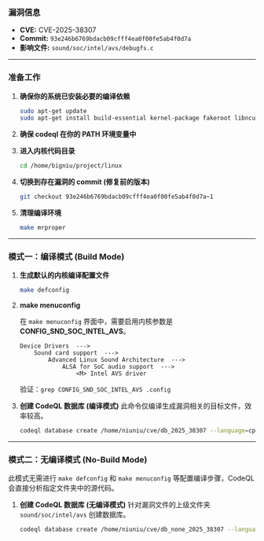 ### **漏洞信息**

*   **CVE:** CVE-2025-38307
*   **Commit:** `93e246b6769bdacb09cfff4ea0f00fe5ab4f0d7a`
*   **影响文件:** `sound/soc/intel/avs/debugfs.c`

---

### **准备工作**

1.  **确保你的系统已安装必要的编译依赖**

    ```bash
    sudo apt-get update
    sudo apt-get install build-essential kernel-package fakeroot libncurses5-dev libssl-dev ccache flex bison libelf-dev clang llvm
    ```

2.  **确保 codeql 在你的 PATH 环境变量中**

3.  **进入内核代码目录**

    ```bash
    cd /home/bigniu/project/linux
    ```

4.  **切换到存在漏洞的 commit (修复前的版本)**

    ```bash
    git checkout 93e246b6769bdacb09cfff4ea0f00fe5ab4f0d7a~1
    ```

5.  **清理编译环境**

    ```bash
    make mrproper
    ```

---

### **模式一：编译模式 (Build Mode)**

1.  **生成默认的内核编译配置文件**

    ```bash
    make defconfig
    ```

2.  **make menuconfig**

    在 `make menuconfig` 界面中，需要启用内核参数是 **CONFIG_SND_SOC_INTEL_AVS**。

    ```text
    Device Drivers  --->
        Sound card support  --->
            Advanced Linux Sound Architecture  --->
                ALSA for SoC audio support  --->
                    <M> Intel AVS driver
    ```

    验证：`grep CONFIG_SND_SOC_INTEL_AVS .config`

3.  **创建 CodeQL 数据库 (编译模式)**
    此命令仅编译生成漏洞相关的目标文件，效率较高。

    ```bash
    codeql database create /home/niuniu/cve/db_2025_38307 --language=cpp --command="make CC=clang-15 LLVM=1 sound/soc/intel/avs/debugfs.o"
    ```

---

### **模式二：无编译模式 (No-Build Mode)**

此模式无需进行 `make defconfig` 和 `make menuconfig` 等配置编译步骤，CodeQL 会直接分析指定文件夹中的源代码。

1.  **创建 CodeQL 数据库 (无编译模式)**
    针对漏洞文件的上级文件夹 `sound/soc/intel/avs` 创建数据库。

    ```bash
    codeql database create /home/niuniu/cve/db_none_2025_38307 --language=cpp --source-root=/home/niuniu/linux/sound/soc/intel/avs --build-mode=none
    ```
